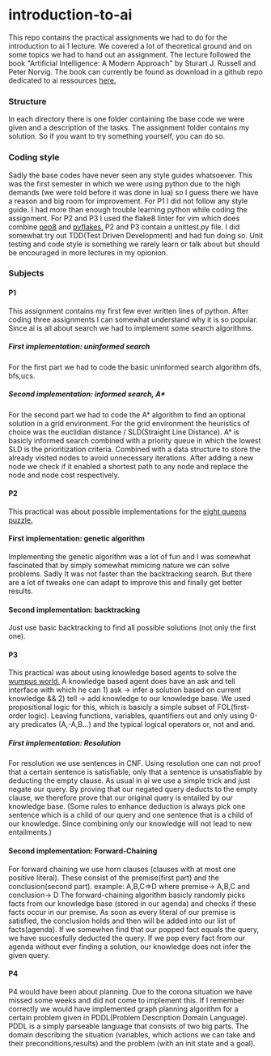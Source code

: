 # introduction-to-ai
This repo contains the practical assignments we had to do for the introduction to ai 1 lecture.
We covered a lot of theoretical ground and on some topics we had to hand out an assignment. The lecture followed the book "Artificial Intelligence: A Modern Approach" by Sturart J. Russell and Peter Norvig.
The book can currently be found as download in a github repo dedicated to ai ressources [here.](https://github.com/yanshengjia/ml-road)

### Structure
In each directory there is one folder containing the base code we were given and a description of the tasks.
The assignment folder contains my solution. So if you want to try something yourself, you can do so.

### Coding style
Sadly the base codes have never seen any style guides whatsoever. This was the first semester in which we were using python due to the high demands (we were told before it was done in lua) so I guess there we have a reason and big room for improvement.
For P1 I did not follow any style guide. I had more than enough trouble learning python while coding the assignment.
For P2 and P3 I used the flake8 linter for vim which does combine [pep8](https://www.python.org/dev/peps/pep-0008/) and [pyflakes.](https://pypi.org/project/pyflakes/)
P2 and P3 contain a unittest.py file. I did somewhat try out TDD(Test Driven Development) and had fun doing so. Unit testing and code style is something we rarely learn or talk about but should be encouraged in more lectures in my opionion.

### Subjects
#### P1
This assignment contains my first few ever written lines of python. After coding three assignments I can somewhat understand why it is so popular.
Since ai is all about search we had to implement some search algorithms.
##### First implementation: uninformed search
For the first part we had to code the basic uninformed search algorithm dfs, bfs,ucs.
##### Second implementation: informed search, A*
For the second part we had to code the A* algorithm to find an optional solution in a grid environment. For the grid environment the heuristics of choice was the euclidian distance / SLD(Straight Line Distance). A* is basicly informed search combined with a priority queue in which the lowest SLD is the prioritization criteria. Combined with a data structure to store the already visited nodes to avoid unnecessary iterations. After adding a new node we check if it enabled a shortest path to any node and replace the node and node cost respectively.

#### P2
This practical was about possible implementations for the [eight queens puzzle.](https://en.wikipedia.org/wiki/Eight_queens_puzzle)
#### First implementation: genetic algorithm
Implementing the genetic algorithm was a lot of fun and I was somewhat fascinated that by simply somewhat mimicing nature we can solve problems. Sadly It was not faster than the backtracking search. But there are a lot of tweaks one can adapt to improve this and finally get better results.
#### Second implementation: backtracking
Just use basic backtracking to find all possible solutions (not only the first one).

#### P3
This practical was about using knowledge based agents to solve the [wumpus world.](https://www.javatpoint.com/the-wumpus-world-in-artificial-intelligence)
A knowledge based agent does have an ask and tell interface with which he can 1) ask -> infer a solution based on current knowledge && 2) tell -> add knowledge to our knowledge base. We used propositional logic for this, which is basicly a simple subset of FOL(first-order logic). Leaving functions, variables, quantifiers out and only using 0-ary predicates (A,-A,B...) and the typical logical operators or, not and and.
##### First implementation: Resolution
For resolution we use sentences in CNF. Using resolution one can not proof that a certain sentence is satisfiable, only that a sentence is unsatisfiable by deducting the empty clause. As usual in ai we use a simple trick and just negate our query. By proving that our negated query deducts to the empty clause, we therefore prove that our original query is entailed by our knowledge base. (Some rules to enhance deduction is always pick one sentence which is a child of our query and one sentence that is a child of our knowledge. Since combining only our knowledge will not lead to new entailments.)
#### Second implementation: Forward-Chaining
For forward chaining we use horn clauses (clauses with at most one positive literal). These consist of the premise(first part) and the conclusion(second part).
example: A,B,C=>D where premise-> A,B,C and conclusion-> D
The forward-chaining algorithm basicly randomly picks facts from our knowledge base (stored in our agenda) and checks if these facts occur in our premise. As soon as every literal of our premise is satisfied, the conclusion holds and then will be added into our list of facts(agenda). If we somewhen find that our popped fact equals the query, we have succesfully deducted the query. If we pop every fact from our agenda without ever finding a solution, our knowledge does not infer the given query.

#### P4
P4 would have been about planning. Due to the corona situation we have missed some weeks and did not come to implement this. If I remember correctly we would have implemented graph planning algorithm for a certain problem given in PDDL(Problem Description Domain Language). PDDL is a simply parseable language that consists of two big parts. The domain describing the situation (variables, which actions we can take and their preconditions,results) and the problem (with an init state and a goal).
